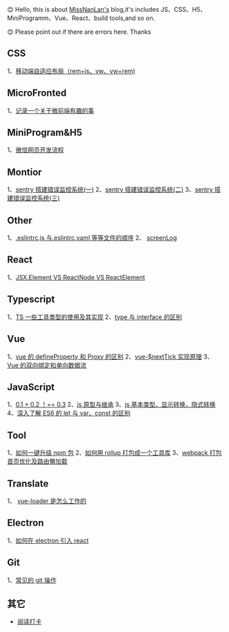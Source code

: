 😊 Hello, this is about [MissNanLan's](https://github.com/MissNanLan/MissNanLan) blog,it's includes JS、CSS、H5、MiniProgramm、Vue、React、build tools,and so on.

😊 Please point out if there are errors here. Thanks

## CSS

1、[移动端自适应布局（rem+js、vw、vw+rem)](https://github.com/MissNanLan/south-blue/blob/main/CSS/%E7%A7%BB%E5%8A%A8%E7%AB%AF%E8%87%AA%E9%80%82%E5%BA%94%E5%B8%83%E5%B1%80%EF%BC%88rem%2Bjs%E3%80%81vw%E3%80%81vw%2Brem.md)

## MicroFronted

1、[记录一个关于微前端有趣的事](https://github.com/MissNanLan/south-blue/blob/main/MicroFronted/%E8%AE%B0%E5%BD%95%E4%B8%80%E4%B8%AA%E5%85%B3%E4%BA%8E%E5%BE%AE%E5%89%8D%E7%AB%AF%E6%9C%89%E8%B6%A3%E7%9A%84%E4%BA%8B.md)

## MiniProgram&H5

1、[微信网页开发流程](https://github.com/MissNanLan/south-blue/blob/main/MiniProgram%26H5/%E5%BE%AE%E4%BF%A1%E7%BD%91%E9%A1%B5%E5%BC%80%E5%8F%91%E6%B5%81%E7%A8%8B.md)

## Montior

1、[sentry 搭建错误监控系统(一)](<https://github.com/MissNanLan/south-blue/blob/main/Montior/sentry%E6%90%AD%E5%BB%BA%E9%94%99%E8%AF%AF%E7%9B%91%E6%8E%A7%E7%B3%BB%E7%BB%9F(%E4%B8%80).md>)
2、[sentry 搭建错误监控系统(二)](<https://github.com/MissNanLan/south-blue/blob/main/Montior/sentry%E6%90%AD%E5%BB%BA%E9%94%99%E8%AF%AF%E7%9B%91%E6%8E%A7%E7%B3%BB%E7%BB%9F(%E4%BA%8C).md>)
3、[sentry 搭建错误监控系统(三)](<https://github.com/MissNanLan/south-blue/blob/main/Montior/sentry%E6%90%AD%E5%BB%BA%E9%94%99%E8%AF%AF%E7%9B%91%E6%8E%A7%E7%B3%BB%E7%BB%9F(%E4%B8%89).md>)

## Other

1、[.eslintrc.js 与.eslintrc.yaml 等等文件的顺序](https://github.com/MissNanLan/south-blue/blob/main/Other/.eslintrc.js%20%E4%B8%8E.eslintrc.yaml%E7%AD%89%E7%AD%89%E6%96%87%E4%BB%B6%E7%9A%84%E9%A1%BA%E5%BA%8F.md)
2、 [screenLog](https://github.com/MissNanLan/south-blue/blob/main/Other/screenLog.md)

## React

1、[JSX.Element VS ReactNode VS ReactElement](https://github.com/MissNanLan/south-blue/blob/main/React/JSX.Element%20VS%20ReactNode%20VS%20ReactElement.md)

## Typescript

1、[TS 一些工具类型的使用及其实现](https://github.com/MissNanLan/south-blue/blob/main/Typescipt/TS%20%E4%B8%80%E4%BA%9B%E5%B7%A5%E5%85%B7%E7%B1%BB%E5%9E%8B%E7%9A%84%E4%BD%BF%E7%94%A8%E5%8F%8A%E5%85%B6%E5%AE%9E%E7%8E%B0.md)
2、[type 与 interface 的区别](https://github.com/MissNanLan/south-blue/blob/main/Typescipt/type%20%E4%B8%8E%20interface%E7%9A%84%E5%8C%BA%E5%88%AB.md)

## Vue

1、[vue 的 defineProperty 和 Proxy 的区别](https://github.com/MissNanLan/south-blue/blob/main/Vue/vue%20%E7%9A%84defineProperty%20%E5%92%8CProxy%E7%9A%84%E5%8C%BA%E5%88%AB.md)
2、[vue-$nextTick 实现原理](https://github.com/MissNanLan/south-blue/blob/main/Vue/vue-%24nextTick%E5%AE%9E%E7%8E%B0%E5%8E%9F%E7%90%86.md)
3、[Vue 的双向绑定和单向数据流](https://github.com/MissNanLan/south-blue/blob/main/Vue/Vue%E7%9A%84%E5%8F%8C%E5%90%91%E7%BB%91%E5%AE%9A%E5%92%8C%E5%8D%95%E5%90%91%E6%95%B0%E6%8D%AE%E6%B5%81.md)

## JavaScript

1、[0.1 + 0.2 ！== 0.3](https://github.com/MissNanLan/south-blue/blob/main/JavaScript/0.1%20%2B%200.2%20%EF%BC%81%3D%3D%200.3.md)
2、[js 原型与继承](https://github.com/MissNanLan/south-blue/blob/main/JavaScript/js%E5%8E%9F%E5%9E%8B%E4%B8%8E%E7%BB%A7%E6%89%BF.md)
3、[js 基本类型、显示转换，隐式转换](https://github.com/MissNanLan/south-blue/blob/main/JavaScript/js%E5%9F%BA%E6%9C%AC%E7%B1%BB%E5%9E%8B%E3%80%81%E6%98%BE%E7%A4%BA%E8%BD%AC%E6%8D%A2%EF%BC%8C%E9%9A%90%E5%BC%8F%E8%BD%AC%E6%8D%A2.md)
4、[深入了解 ES6 的 let 与 var、const 的区别](https://github.com/MissNanLan/south-blue/blob/main/JavaScript/%E6%B7%B1%E5%85%A5%E4%BA%86%E8%A7%A3ES6%E7%9A%84let%E4%B8%8Evar%E3%80%81const%E7%9A%84%E5%8C%BA%E5%88%AB.md)

## Tool

1、[如何一键升级 npm 包](https://github.com/MissNanLan/south-blue/blob/main/Tool/%E5%A6%82%E4%BD%95%E4%B8%80%E9%94%AE%E5%8D%87%E7%BA%A7npm%E5%8C%85.md)
2、[如何用 rollup 打包成一个工具库](https://github.com/MissNanLan/south-blue/blob/main/Tool/%E5%A6%82%E4%BD%95%E7%94%A8rollup%E6%89%93%E5%8C%85%E6%88%90%E4%B8%80%E4%B8%AA%E5%B7%A5%E5%85%B7%E5%BA%93.md)
3、[webpack 打包首页优化及路由懒加载](https://github.com/MissNanLan/south-blue/blob/main/Tool/webpack%E6%89%93%E5%8C%85%E9%A6%96%E9%A1%B5%E4%BC%98%E5%8C%96%E5%8F%8A%E8%B7%AF%E7%94%B1%E6%87%92%E5%8A%A0%E8%BD%BD.md)

## Translate

1、 [vue-loader 是怎么工作的](https://github.com/MissNanLan/south-blue/blob/main/Translate/vue-loader%E6%98%AF%E6%80%8E%E4%B9%88%E5%B7%A5%E4%BD%9C%E7%9A%84.md)

## Electron

1、[如何在 electron 引入 react](https://github.com/MissNanLan/south-blue/blob/main/CSS/%E7%A7%BB%E5%8A%A8%E7%AB%AF%E8%87%AA%E9%80%82%E5%BA%94%E5%B8%83%E5%B1%80%EF%BC%88rem%2Bjs%E3%80%81vw%E3%80%81vw%2Brem.md)

## Git

1、[常见的 git 操作](https://github.com/MissNanLan/south-blue/blob/main/Git/%E5%B8%B8%E8%A7%81%E7%9A%84git%E6%93%8D%E4%BD%9C.md)

## 其它

- [阅读打卡](https://github.com/MissNanLan/south-blue/discussions/1)
